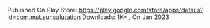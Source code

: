 Published On Play Store:
https://play.google.com/store/apps/details?id=com.mst.sunsalutation
Downloads: 1K+ , On Jan 2023